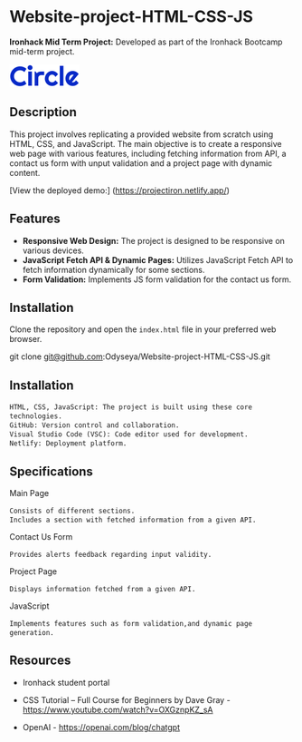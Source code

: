 # Website-project-HTML-CSS-JS

**Ironhack Mid Term Project:**
Developed as part of the Ironhack Bootcamp mid-term project.

![Circle](/project-assets/logos/circle.svg)

## Description

This project involves replicating a provided website from scratch using HTML, CSS, and JavaScript. The main objective is to create a responsive web page with various features, including fetching information from API, a contact us form with unput validation and a project page with dynamic content.

[View the deployed demo:] (https://projectiron.netlify.app/)

## Features

-   **Responsive Web Design:** The project is designed to be responsive on various devices.
-   **JavaScript Fetch API & Dynamic Pages:** Utilizes JavaScript Fetch API to fetch information dynamically for some sections.
-   **Form Validation:** Implements JS form validation for the contact us form.

## Installation

Clone the repository and open the `index.html` file in your preferred web browser.

git clone git@github.com:Odyseya/Website-project-HTML-CSS-JS.git

## Installation

    HTML, CSS, JavaScript: The project is built using these core technologies.
    GitHub: Version control and collaboration.
    Visual Studio Code (VSC): Code editor used for development.
    Netlify: Deployment platform.

## Specifications

Main Page

    Consists of different sections.
    Includes a section with fetched information from a given API.

Contact Us Form

    Provides alerts feedback regarding input validity.

Project Page

    Displays information fetched from a given API.

JavaScript

    Implements features such as form validation,and dynamic page generation.

## Resources

-   Ironhack student portal

-   CSS Tutorial – Full Course for Beginners by Dave Gray - https://www.youtube.com/watch?v=OXGznpKZ_sA

-   OpenAI - https://openai.com/blog/chatgpt
